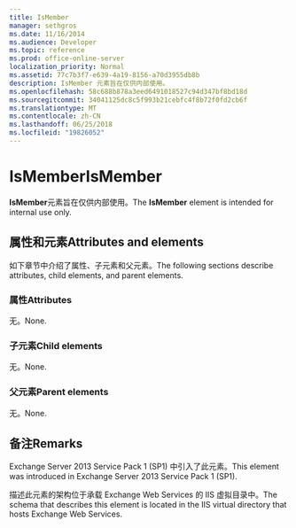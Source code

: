 ```yaml
---
title: IsMember
manager: sethgros
ms.date: 11/16/2014
ms.audience: Developer
ms.topic: reference
ms.prod: office-online-server
localization_priority: Normal
ms.assetid: 77c7b3f7-e639-4a19-8156-a70d3955db8b
description: IsMember 元素旨在仅供内部使用。
ms.openlocfilehash: 58c688b878a3eed6491018527c94d347bf8bd18d
ms.sourcegitcommit: 34041125dc8c5f993b21cebfc4f8b72f0fd2cb6f
ms.translationtype: MT
ms.contentlocale: zh-CN
ms.lasthandoff: 06/25/2018
ms.locfileid: "19826052"
---
```

# <a name="ismember"></a><span data-ttu-id="f97b4-103">IsMember</span><span class="sxs-lookup"><span data-stu-id="f97b4-103">IsMember</span></span>

<span data-ttu-id="f97b4-104">**IsMember**元素旨在仅供内部使用。</span><span class="sxs-lookup"><span data-stu-id="f97b4-104">The **IsMember** element is intended for internal use only.</span></span> 

## <a name="attributes-and-elements"></a><span data-ttu-id="f97b4-105">属性和元素</span><span class="sxs-lookup"><span data-stu-id="f97b4-105">Attributes and elements</span></span>

<span data-ttu-id="f97b4-106">如下章节中介绍了属性、子元素和父元素。</span><span class="sxs-lookup"><span data-stu-id="f97b4-106">The following sections describe attributes, child elements, and parent elements.</span></span>
  
### <a name="attributes"></a><span data-ttu-id="f97b4-107">属性</span><span class="sxs-lookup"><span data-stu-id="f97b4-107">Attributes</span></span>

<span data-ttu-id="f97b4-108">无。</span><span class="sxs-lookup"><span data-stu-id="f97b4-108">None.</span></span>
  
### <a name="child-elements"></a><span data-ttu-id="f97b4-109">子元素</span><span class="sxs-lookup"><span data-stu-id="f97b4-109">Child elements</span></span>

<span data-ttu-id="f97b4-110">无。</span><span class="sxs-lookup"><span data-stu-id="f97b4-110">None.</span></span>
  
### <a name="parent-elements"></a><span data-ttu-id="f97b4-111">父元素</span><span class="sxs-lookup"><span data-stu-id="f97b4-111">Parent elements</span></span>

<span data-ttu-id="f97b4-112">无。</span><span class="sxs-lookup"><span data-stu-id="f97b4-112">None.</span></span>
  
## <a name="remarks"></a><span data-ttu-id="f97b4-113">备注</span><span class="sxs-lookup"><span data-stu-id="f97b4-113">Remarks</span></span>

<span data-ttu-id="f97b4-114">Exchange Server 2013 Service Pack 1 (SP1) 中引入了此元素。</span><span class="sxs-lookup"><span data-stu-id="f97b4-114">This element was introduced in Exchange Server 2013 Service Pack 1 (SP1).</span></span>
  
<span data-ttu-id="f97b4-115">描述此元素的架构位于承载 Exchange Web Services 的 IIS 虚拟目录中。</span><span class="sxs-lookup"><span data-stu-id="f97b4-115">The schema that describes this element is located in the IIS virtual directory that hosts Exchange Web Services.</span></span>
  

